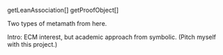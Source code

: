 getLeanAssociation[]
getProofObject[]

Two types of metamath from here.

Intro: ECM interest, but academic approach from symbolic. (Pitch myself with this project.)
